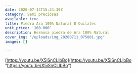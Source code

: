 ```yaml
---
date: 2020-07-14T15:34:39Z
category: Semi preciosas
available: true
title: Piedra Ara 100% Natural 8 Quilates
unit_price: '160.000'
description: Hermosa piedra de Ara 100% Natural
cover_img: "/uploads/img_20200711_075801.jpg"
images: []

---
```


[https://youtu.be/X5iSnCLlbBo](https://youtu.be/X5iSnCLlbBo "https://youtu.be/X5iSnCLlbBo")